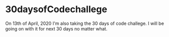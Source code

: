 # 30daysofCodechallege
On 13th of April, 2020 I'm also taking the 30 days of code challege. I will be going on with it for next 30 days no matter what. 
